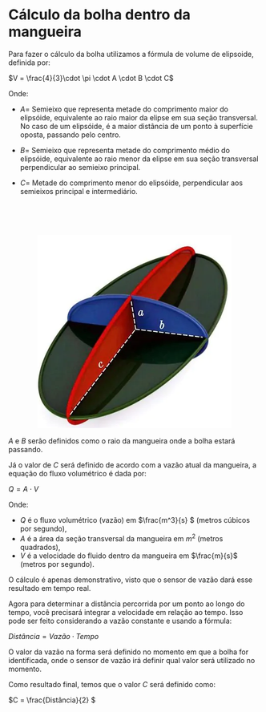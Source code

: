 # Cálculo da bolha dentro da mangueira

Para fazer o cálculo da bolha utilizamos a fórmula de volume de elipsoide, definida por:

$V = \frac{4}{3}\cdot \pi \cdot A \cdot B \cdot C$

Onde:

* $A =$ Semieixo que representa metade do comprimento maior do elipsóide, equivalente ao raio maior da elipse em sua seção transversal. No caso de um elipsóide, é a maior distância de um ponto à superfície oposta, passando pelo centro.

* $B =$ Semieixo que representa metade do comprimento médio do elipsóide, equivalente ao raio menor da elipse em sua seção transversal perpendicular ao semieixo principal.

* $C =$ Metade do comprimento menor do elipsóide, perpendicular aos semieixos principal e intermediário.

<br/><br/><br/>
<p align="center">
<img title="a title" alt="Alt text" src="elipsoide.png">
</p>


$A$ e $B$ serão definidos como o raio da mangueira onde a bolha estará passando. 

Já o valor de $C$ será definido de acordo com a vazão atual da mangueira, a equação do fluxo volumétrico é dada por:



$Q = A \cdot V$

Onde:

* $Q$ é o fluxo volumétrico (vazão) em $\frac{m^3}{s} $ (metros cúbicos por segundo),
* $A$ é a área da seção transversal da mangueira em $m^2$ (metros quadrados),
* $V$  é a velocidade do fluido dentro da mangueira em $\frac{m}{s}$ (metros por segundo).

O cálculo é apenas demonstrativo, visto que o sensor de vazão dará esse resultado em tempo real.

Agora para determinar a distância percorrida por um ponto ao longo do tempo, você precisará integrar a velocidade em relação ao tempo. Isso pode ser feito considerando a vazão constante e usando a fórmula:

$Distância = Vazão \cdot Tempo$

O valor da vazão na forma será definido no momento em que a bolha for identificada, onde o sensor de vazão irá definir qual valor será utilizado no momento.


Como resultado final, temos que o valor $C$ será definido como:

$C = \frac{Distância}{2} $


